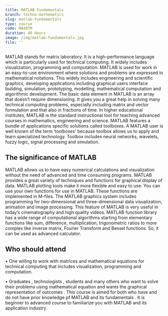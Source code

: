 ```yaml
---
title: MATLAB Fundamentals
branch: techno-mathematics
slug: matlab-fundamentals
type: course
code: MA40TM
duration: 40 Hours
image: /img/matlab-fundamentals.jpg
file: ''
---
```

MATLAB stands for matrix laboratory. It is a high-performance language which is particularly used for technical computing. It widely includes visualization, programming and computation. MATLAB is used for work in an easy-to-use environment where solutions and problems are expressed in mathematical notations. This widely includes engineering and scientific graphics, developing applications including graphical users interface building, simulation, prototyping, modelling, mathematical computation and algorithmic development. The basic data element in MATLAB is an array that doesn’t require dimensioning. It gives you a great help in solving many technical computing problems, especially including matrix and vector formulation and that also in fractions of time.
In higher educational institutes, MATLAB is the standard instructional tool for teaching advanced courses in mathematics, engineering and science. MATLAB features a bundle of applications specific solutions called toolboxes. A MATLAB user is well known of the term ‘toolboxes’ because toolbox allows us to apply and learn specialized technology. Toolbox includes neural networks, wavelets, fuzzy logic, signal processing and simulation.
## The significance of MATLAB
MATLAB allows us to have easy numerical calculations and visualization without the need of advanced and time consuming programs. MATLAB provides a great variety of techniques and functions for graphical display of data. MATLAB plotting tools make it more flexible and easy to use. You can use your own functions for use in MATLAB. These functions are implemented in M-files.
The MATLAB graphics system includes programming for two-dimensional and three-dimensional data visualization, animation and image processing. This feature of MATLAB is very useful in today’s cinematography and high quality videos. MATLAB function library has a wide range of computational algorithms starting from elementary functions like sum, difference, multiplication, trigonometric ratios to more complex like inverse matrix, Fourier Transform and Bessel functions. So, it can be used as advanced calculator.
## Who should attend
•	One willing to work with matrices and mathematical equations for technical computing that  includes visualization, programming and computation.

•	Graduates , technologists , students and many others who want to solve their problems using mathematical  equation and wants the graphical representation of outcomes .
This course is aimed for both who have and do not have prior knowledge pf MATLAB and its fundamentals . It is beginner to advanced course to familiarize you with MATLAB and its application industry.

